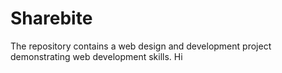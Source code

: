 # Sharebite
The repository contains a web design and development project demonstrating web development skills.
Hi
